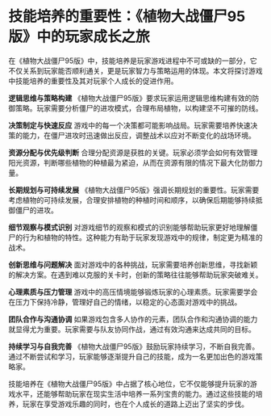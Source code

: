 # 技能培养的重要性：《植物大战僵尸95版》中的玩家成长之旅

在《植物大战僵尸95版》中，技能培养是玩家游戏进程中不可或缺的一部分，它不仅关系到玩家能否顺利通关，更是玩家智力与策略运用的体现。本文将探讨游戏中技能培养的重要性及其对玩家个人成长的促进作用。

**逻辑思维与策略构建**
《植物大战僵尸95版》要求玩家运用逻辑思维构建有效的防御策略。玩家需要分析僵尸的进攻模式，合理布局植物，以构建坚不可摧的防线。

**决策制定与快速反应**
游戏中的每一个决策都可能影响战局。玩家需要培养快速决策的能力，在僵尸进攻时迅速做出反应，调整战术以应对不断变化的战场环境。

**资源分配与优先级判断**
合理分配资源是获胜的关键。玩家必须学会如何有效管理阳光资源，判断哪些植物的种植最为紧迫，从而在资源有限的情况下最大化防御力量。

**长期规划与可持续发展**
《植物大战僵尸95版》强调长期规划的重要性。玩家需要考虑植物的可持续发展，合理安排植物的种植时间和顺序，以确保后期能够持续抵御僵尸的进攻。

**细节观察与模式识别**
对游戏细节的观察和模式的识别能够帮助玩家更好地理解僵尸的行为和植物的特性。这种能力有助于玩家发现游戏中的规律，制定更为精准的战术。

**创新思维与问题解决**
面对游戏中的各种挑战，玩家需要培养创新思维，寻找新颖的解决方案。在遇到难以克服的关卡时，创新的策略往往能够帮助玩家突破难关。

**心理素质与压力管理**
游戏中的高压情境能够锻炼玩家的心理素质。玩家需要学会在压力下保持冷静，管理好自己的情绪，以稳定的心态面对游戏中的挑战。

**团队合作与沟通协调**
如果游戏包含多人协作的元素，团队合作和沟通协调的能力就显得尤为重要。玩家需要与队友协同作战，通过有效沟通来达成共同的目标。

**持续学习与自我完善**
《植物大战僵尸95版》鼓励玩家持续学习，不断自我完善。通过不断尝试和学习，玩家能够逐渐提升自己的技能，成为一名更加出色的游戏策略家。

技能培养在《植物大战僵尸95版》中占据了核心地位，它不仅能够提升玩家的游戏水平，还能够帮助玩家在现实生活中培养一系列宝贵的能力。通过这些技能的培养，玩家在享受游戏乐趣的同时，也在个人成长的道路上迈出了坚实的步伐。
